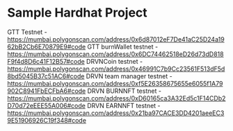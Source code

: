# Sample Hardhat Project

GTT Testnet - https://mumbai.polygonscan.com/address/0x6d87012eF7De41aC25D24a1962bB2Cb6E70879E9#code
GTT burnWallet testnet  - https://mumbai.polygonscan.com/address/0x6DC74462518eD26d73dD818F9f4d8D6c41F12B57#code
DRVNCoin testnet - https://mumbai.polygonscan.com/address/0x46991C7b9Cc23561F513dF5d8bd5045B37c51AC6#code
DRVN team manager testnet - https://mumbai.polygonscan.com/address/0xf5E26358675655e6055f1A79902C8941FbECFbA6#code
DRVN BURNNFT testnet - https://mumbai.polygonscan.com/address/0xD60165ca3A32Ed5c1F14CDb2D70d72eEEE55A006#code
DRVN EARNNFT testnet - https://mumbai.polygonscan.com/address/0x21ba97CACE3DD4201aeeEC39E51906926C19f348#code